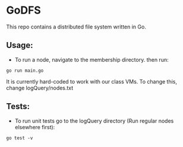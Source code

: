 
# GoDFS

This repo contains a distributed file system written in Go.



## Usage:

+ To run a node, navigate to the membership directory. then run:

`go run main.go`

It is currently hard-coded to work with our class VMs. To change this, change logQuery/nodes.txt

## Tests:

+ To run unit tests go to the logQuery directory (Run regular nodes elsewhere first):

`go test -v`






